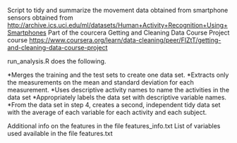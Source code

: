 Script to tidy and summarize the movement data obtained from smartphone sensors obtained from http://archive.ics.uci.edu/ml/datasets/Human+Activity+Recognition+Using+Smartphones
Part of the courcera Getting and Cleaning Data Course Project course
https://www.coursera.org/learn/data-cleaning/peer/FIZtT/getting-and-cleaning-data-course-project

run_analysis.R does the following.

*Merges the training and the test sets to create one data set.
*Extracts only the measurements on the mean and standard deviation for each measurement.
*Uses descriptive activity names to name the activities in the data set
*Appropriately labels the data set with descriptive variable names.
*From the data set in step 4, creates a second, independent tidy data set with the average of each variable for each activity and each subject.

Additional info on the features in the file features_info.txt
List of variables used available in the file features.txt
